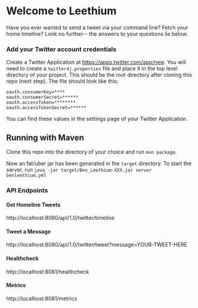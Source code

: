 # Welcome to Leethium

Have you ever wanted to send a tweet via your command line? Fetch your home timeline? Look no further-- the answers to your questions lie below.

### Add your Twitter account credentials
Create a Twitter Application at https://apps.twitter.com/app/new. You will need to create a `twitter4j.properties` file and place it in the top level directory of your project. This should be the root directory after cloning this repo (next step). The file should look like this:

```
oauth.consumerKey=****
oauth.consumerSecret=******
oauth.accessToken=********
oauth.accessTokenSecret=******
```
You can find these values in the settings page of your Twitter Application.

## Running with Maven

Clone this repo into the directory of your choice and run `mvn package`.

Now an fat/uber jar has been generated in the `target` directory. To start the server, run `java -jar target/Ben_Leethium-XXX.jar server benleethium.yml`

### API Endpoints

#### Get Homeline Tweets

http://localhost:8080/api/1.0/twitter/timeline 

#### Tweet a Message

http://localhost:8080/api/1.0/twitter/tweet?message=YOUR-TWEET-HERE

#### Healthcheck

http://localhost:8081/healthcheck

#### Metrics

http://localhost:8081/metrics



